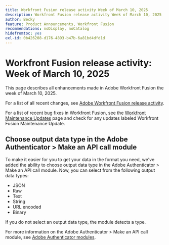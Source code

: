 ```yaml
---
title: Workfront Fusion release activity Week of March 10, 2025
description: Workfront Fusion release activity Week of March 10, 2025
author: Becky
feature: Product Announcements, Workfront Fusion
recommendations: noDisplay, noCatalog
hidefromtoc: yes
exl-id: 0b426208-d176-4893-b47b-6a81bd4dfd1d
---
```

# Workfront Fusion release activity: Week of March 10, 2025

This page describes all enhancements made in Adobe Workfront Fusion the week of March 10, 2025.

For a list of all recent changes, see [Adobe Workfront Fusion release activity](/help/workfront-fusion/fusion-product-releases/fusion-release-activity.md).

For a list of recent bug fixes in Workfront Fusion, see the [Workfront Maintenance Updates](https://experienceleague.adobe.com/en/docs/workfront-known-issues/releases/current-updates) page and check for any updates labeled Workfront Fusion Maintenance Update.


## Choose output data type in the Adobe Authenticator > Make an API call module

To make it easier for you to get your data in the format you need, we've added the ability to choose output data type in the Adobe Authenticator > Make an API call module. Now, you can select from the following output data types:

* JSON
* Raw
* Text
* String
* URL encoded
* Binary

If you do not select an output data type, the module detects a type.

For more information on the Adobe Authenticator > Make an API call module, see [Adobe Authenticator modules](/help/workfront-fusion/references/apps-and-modules/adobe-connectors/adobe-authenticator-modules.md).

